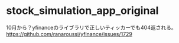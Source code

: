 # stock_simulation_app_original
10月から？yfinanceのライブラリで正しいティッカーでも404返される。
https://github.com/ranaroussi/yfinance/issues/1729

